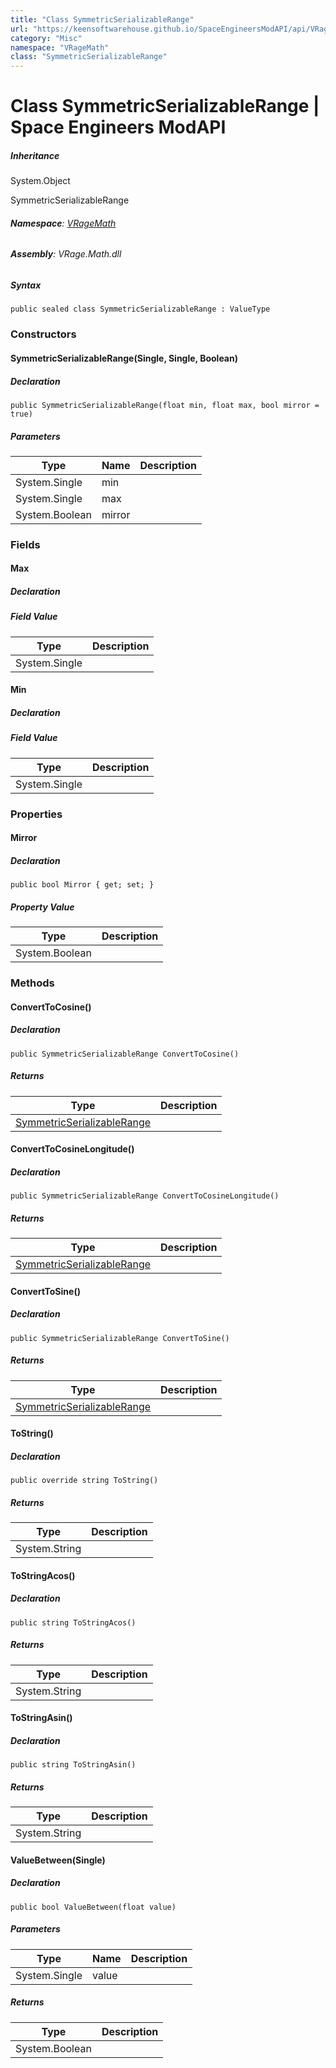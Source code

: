 ```yaml
---
title: "Class SymmetricSerializableRange"
url: "https://keensoftwarehouse.github.io/SpaceEngineersModAPI/api/VRageMath.SymmetricSerializableRange.html"
category: "Misc"
namespace: "VRageMath"
class: "SymmetricSerializableRange"
---
```


# Class SymmetricSerializableRange | Space Engineers ModAPI

##### Inheritance

System.Object

SymmetricSerializableRange

###### **Namespace**: [VRageMath](https://keensoftwarehouse.github.io/SpaceEngineersModAPI/api/VRageMath.html)

###### **Assembly**: VRage.Math.dll

##### Syntax

```
public sealed class SymmetricSerializableRange : ValueType
```

### Constructors

#### SymmetricSerializableRange(Single, Single, Boolean)

##### Declaration

```
public SymmetricSerializableRange(float min, float max, bool mirror = true)
```

##### Parameters

| Type | Name | Description |
| --- | --- | --- |
| System.Single | min |     |
| System.Single | max |     |
| System.Boolean | mirror |     |

### Fields

#### Max

##### Declaration

##### Field Value

| Type | Description |
| --- | --- |
| System.Single |     |

#### Min

##### Declaration

##### Field Value

| Type | Description |
| --- | --- |
| System.Single |     |

### Properties

#### Mirror

##### Declaration

```
public bool Mirror { get; set; }
```

##### Property Value

| Type | Description |
| --- | --- |
| System.Boolean |     |

### Methods

#### ConvertToCosine()

##### Declaration

```
public SymmetricSerializableRange ConvertToCosine()
```

##### Returns

| Type | Description |
| --- | --- |
| [SymmetricSerializableRange](https://keensoftwarehouse.github.io/SpaceEngineersModAPI/api/VRageMath.SymmetricSerializableRange.html) |     |

#### ConvertToCosineLongitude()

##### Declaration

```
public SymmetricSerializableRange ConvertToCosineLongitude()
```

##### Returns

| Type | Description |
| --- | --- |
| [SymmetricSerializableRange](https://keensoftwarehouse.github.io/SpaceEngineersModAPI/api/VRageMath.SymmetricSerializableRange.html) |     |

#### ConvertToSine()

##### Declaration

```
public SymmetricSerializableRange ConvertToSine()
```

##### Returns

| Type | Description |
| --- | --- |
| [SymmetricSerializableRange](https://keensoftwarehouse.github.io/SpaceEngineersModAPI/api/VRageMath.SymmetricSerializableRange.html) |     |

#### ToString()

##### Declaration

```
public override string ToString()
```

##### Returns

| Type | Description |
| --- | --- |
| System.String |     |

#### ToStringAcos()

##### Declaration

```
public string ToStringAcos()
```

##### Returns

| Type | Description |
| --- | --- |
| System.String |     |

#### ToStringAsin()

##### Declaration

```
public string ToStringAsin()
```

##### Returns

| Type | Description |
| --- | --- |
| System.String |     |

#### ValueBetween(Single)

##### Declaration

```
public bool ValueBetween(float value)
```

##### Parameters

| Type | Name | Description |
| --- | --- | --- |
| System.Single | value |     |

##### Returns

| Type | Description |
| --- | --- |
| System.Boolean |     |